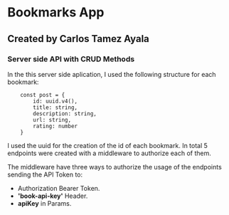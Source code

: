 # Bookmarks App 
## Created by Carlos Tamez Ayala
### Server side API with CRUD Methods
In the this server side aplication, I used the following structure for each bookmark: 
```
    const post = {
        id: uuid.v4(),
        title: string,
        description: string,
        url: string,
        rating: number
    }
```
I used the uuid for the creation of the id of each bookmark. In total 5 endpoints were created with a middleware to authorize each of them.

The middleware have three ways to authorize the usage of the endpoints sending the API Token to: 
* Authorization Bearer Token.
* **'book-api-key'** Header.
* **apiKey** in Params.

